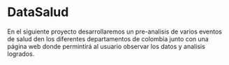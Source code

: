 # DataSalud
En el siguiente proyecto desarrollaremos un pre-analisis de varios eventos de salud den los diferentes departamentos de colombia junto con una página web donde permintirá al usuario observar los datos y analisis logrados.
